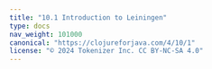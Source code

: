 ```yaml
---
title: "10.1 Introduction to Leiningen"
type: docs
nav_weight: 101000
canonical: "https://clojureforjava.com/4/10/1"
license: "© 2024 Tokenizer Inc. CC BY-NC-SA 4.0"
---
```

